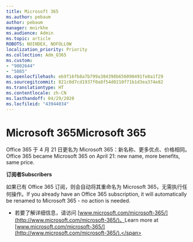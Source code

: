 ```yaml
---
title: Microsoft 365
ms.author: pebaum
author: pebaum
manager: mnirkhe
ms.audience: Admin
ms.topic: article
ROBOTS: NOINDEX, NOFOLLOW
localization_priority: Priority
ms.collection: Adm_O365
ms.custom:
- "9002644"
- "5085"
ms.openlocfilehash: eb9f16fb8a7b799a384398b656090491fe8a1f29
ms.sourcegitcommit: 821c0d7cd1937f0a8f54d0210f71b1d3ea374e82
ms.translationtype: HT
ms.contentlocale: zh-CN
ms.lasthandoff: 04/29/2020
ms.locfileid: "43944034"
---
```

# <a name="microsoft-365"></a><span data-ttu-id="bace0-102">Microsoft 365</span><span class="sxs-lookup"><span data-stu-id="bace0-102">Microsoft 365</span></span>

<span data-ttu-id="bace0-103">Office 365 于 4 月 21 日更名为 Microsoft 365：新名称、更多优点、价格相同。</span><span class="sxs-lookup"><span data-stu-id="bace0-103">Office 365 became Microsoft 365 on April 21: new name, more benefits, same price.</span></span>

<span data-ttu-id="bace0-104">**订阅者**</span><span class="sxs-lookup"><span data-stu-id="bace0-104">**Subscribers**</span></span>

<span data-ttu-id="bace0-105">如果已有 Office 365 订阅，则会自动将其重命名为 Microsoft 365，无需执行任何操作。</span><span class="sxs-lookup"><span data-stu-id="bace0-105">If you already have an Office 365 subscription, it will automatically be renamed to Microsoft 365 - no action is needed.</span></span>

- <span data-ttu-id="bace0-106">若要了解详细信息，请访问 [www.microsoft.com/microsoft-365/](http://www.microsoft.com/microsoft-365/)。</span><span class="sxs-lookup"><span data-stu-id="bace0-106">Learn more at [www.microsoft.com/microsoft-365/](http://www.microsoft.com/microsoft-365/).</span></span>
